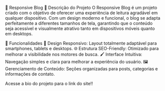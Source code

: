 📝 Responsive Blog
🌟 Descrição do Projeto
O Responsive Blog é um projeto criado com o objetivo de oferecer uma experiência de leitura agradável em qualquer dispositivo. Com um design moderno e funcional, o blog se adapta perfeitamente a diferentes tamanhos de tela, garantindo que o conteúdo seja acessível e visualmente atrativo tanto em dispositivos móveis quanto em desktops.

🚀 Funcionalidades
📱 Design Responsivo: Layout totalmente adaptável para smartphones, tablets e desktops.
🌐 Estrutura SEO-Friendly: Otimizado para melhorar a visibilidade nos motores de busca.
🖌️ Interface Intuitiva: Navegação simples e clara para melhorar a experiência do usuário.
🖼️ Gerenciamento de Conteúdo: Seções organizadas para posts, categorias e informações de contato.

Acesse a bio do projeto para o link do site!!
